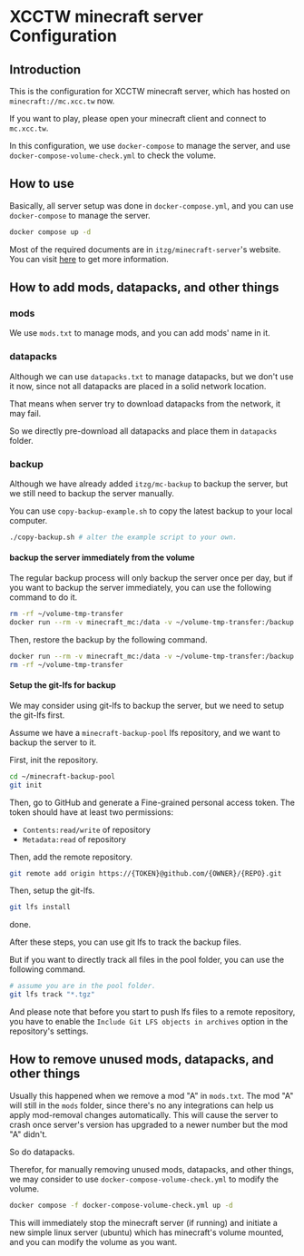 # XCCTW minecraft server Configuration

## Introduction

This is the configuration for XCCTW minecraft server, which has hosted on `minecraft://mc.xcc.tw` now.

If you want to play, please open your minecraft client and connect to `mc.xcc.tw`.

In this configuration, we use `docker-compose` to manage the server, and use `docker-compose-volume-check.yml` to check the volume.

## How to use

Basically, all server setup was done in `docker-compose.yml`, and you can use `docker-compose` to manage the server.

```bash
docker compose up -d
```

Most of the required documents are in `itzg/minecraft-server`'s website.
You can visit [here](https://docker-minecraft-server.readthedocs.io/) to get more information.

## How to add mods, datapacks, and other things

### mods

We use `mods.txt` to manage mods, and you can add mods' name in it.

### datapacks

Although we can use `datapacks.txt` to manage datapacks, but we don't use it now, since not all datapacks are placed in a solid network location.

That means when server try to download datapacks from the network, it may fail.

So we directly pre-download all datapacks and place them in `datapacks` folder.

### backup

Although we have already added `itzg/mc-backup` to backup the server, but we still need to backup the server manually.

You can use `copy-backup-example.sh` to copy the latest backup to your local computer.

```bash
./copy-backup.sh # alter the example script to your own.
```

#### backup the server immediately from the volume
The regular backup process will only backup the server once per day, but if you want to backup the server immediately, you can use the following command to do it.

```bash
rm -rf ~/volume-tmp-transfer
docker run --rm -v minecraft_mc:/data -v ~/volume-tmp-transfer:/backup alpine ash -c "cd /data ; cp -av . /backup/"
```

Then, restore the backup by the following command.

```bash
docker run --rm -v minecraft_mc:/data -v ~/volume-tmp-transfer:/backup alpine ash -c "cd /backup ; cp -av . /data/"
rm -rf ~/volume-tmp-transfer
```

#### Setup the git-lfs for backup
We may consider using git-lfs to backup the server, but we need to setup the git-lfs first.

Assume we have a `minecraft-backup-pool` lfs repository, and we want to backup the server to it.

First, init the repository.
```bash
cd ~/minecraft-backup-pool
git init
```

Then, go to GitHub and generate a Fine-grained personal access token.
The token should have at least two permissions:
- `Contents:read/write` of repository
- `Metadata:read` of repository

Then, add the remote repository.

```bash
git remote add origin https://{TOKEN}@github.com/{OWNER}/{REPO}.git
```

Then, setup the git-lfs.

```bash
git lfs install
```

done.

After these steps, you can use git lfs to track the backup files.

But if you want to directly track all files in the pool folder, you can use the following command.

```bash
# assume you are in the pool folder.
git lfs track "*.tgz"
```

And please note that before you start to push lfs files to a remote repository, you have to enable the `Include Git LFS objects in archives` option in the repository's settings.

## How to remove unused mods, datapacks, and other things

Usually this happened when we remove a mod "A" in `mods.txt`. The mod "A" will still in the `mods` folder, since there's no any integrations can help us apply mod-removal changes automatically. This will cause the server to crash once server's version has upgraded to a newer number but the mod "A" didn't.

So do datapacks.

Therefor, for manually removing unused mods, datapacks, and other things, we may consider to use `docker-compose-volume-check.yml` to modify the volume.

```bash
docker compose -f docker-compose-volume-check.yml up -d
```

This will immediately stop the minecraft server (if running) and initiate a new simple linux server (ubuntu) which has minecraft's volume mounted, and you can modify the volume as you want.

